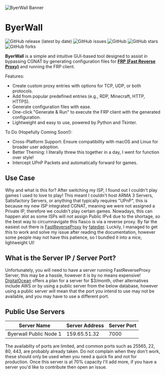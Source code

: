 ![ByerWall Banner](https://i.imgur.com/dksZAIj.png)

# ByerWall

![GitHub release (latest by date)](https://img.shields.io/github/v/release/nebulaone-org/byerwall?label=Latest%20Release)
![GitHub issues](https://img.shields.io/github/issues/nebulaone-org/byerwall?label=Issues)
![GitHub](https://img.shields.io/github/license/nebulaone-org/byerwall?label=License)
![GitHub stars](https://img.shields.io/github/stars/nebulaone-org/byerwall?label=Stars)
![GitHub forks](https://img.shields.io/github/forks/nebulaone-org/byerwall?label=Forks)

**ByerWall** is a simple and intuitive GUI-based tool designed to assist in bypassing CGNAT by generating configuration files for [**FRP (Fast Reverse Proxy)**](https://github.com/fatedier/frp) and running the FRP client.

Features:
- Create custom proxy entries with options for TCP, UDP, or both protocols.
- Add from popular predefined entries (e.g., RDP, Minecraft, HTTP, HTTPS).
- Generate configuration files with ease.
- One-click "Generate & Run" to execute the FRP client with the generated configuration.
- Lightweight and easy to use, powered by Python and Tkinter.

To Do (Hopefully Coming Soon!):
- Cross-Platform Support: Ensure compatibility with macOS and Linux for broader user adoption.
- Better Theming: I literally threw this together in a day, I went for function over style!
- Intercept UPnP Packets and automatically forward for games.

## Use Case
Why and what is this for? After switching my ISP, I found out I couldn't play games I used to love to play! This meant I couldn't host ARMA 3 Servers, Satisfactory Servers, or anything that typically requires "UPnP", this is because my new ISP integrated CGNAT, meaning we were not assigned a Private IP, therefore we couldn't play certain games. Nowadays, this can happen alot as some ISPs will not assign Public IPv4 due to the shortage, so the best way to circumnavigate this fiasco is via a reverse proxy. By far the easiest out there is [FastReverseProxy](https://github.com/fatedier/frp) by [fatedier](https://github.com/fatedier). Luckily, I managed to get this to work and solve my issue after reading the documentation, however some people may not have this patience, so I bundled it into a nice, lightweight UI!

## What is the Server IP / Server Port?
Unfortunately, you will need to have a server running FastReverseProxy Server, this may be a hassle, however it is by no means expensive! [DigitalOcean](https://digitalocean.com/) offers a plan for a server for $3/month, other alternatives include AWS or by using a public server from the below database, however using a public server will mean that the port you intend to use may not be available, and you may have to use a different port.

## Public Use Servers
| Server Name           | Server Address   | Server Port |
|------------------------|------------------|-------------|
| Byerwall Public Node 1 | 159.65.51.32     | 7000        |

The availabilty of ports are limited, and common ports such as 25565, 22, 80, 443, are probably already taken. Do not complain when they don't work, these should only be used when you need a quick fix and not for production. Once this server is at 70% capacity I'll add more, if you have a server you'd like to contribute then open an issue.
